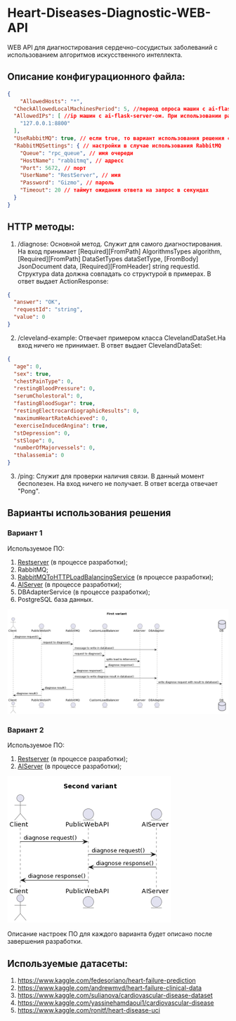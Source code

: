 # Heart-Diseases-Diagnostic-WEB-API
WEB API для диагностирования сердечно-сосудистых заболеваний с использованием алгоритмов искусственного интеллекта.

## Описание конфигурационного файла:
```json
{
    "AllowedHosts": "*",
  "CheckAllowedLocalMachinesPeriod": 5, //период опроса машин с ai-flask-server-ом в секундах
  "AllowedIPs": [ //ip машин с ai-flask-server-ом. При использовании распределителя нагрузки - указать его ip.
    "127.0.0.1:8800"
  ],
  "UseRabbitMQ": true, // если true, то вариант использования решения с RabbitMQ. Иначе запросы будут слаться на вышеуказанные адреса.
  "RabbitMQSettings": { // настройки в случае использования RabbitMQ
    "Queue": "rpc_queue", // имя очереди
    "HostName": "rabbitmq", // адресс
    "Port": 5672, // порт
    "UserName": "RestServer", // имя
    "Password": "Gizmo", // пароль
    "Timeout": 20 // таймут ожидания ответа на запрос в секундах
  }
}
```

## HTTP методы:
1) /diagnose: Основной метод. Служит для самого диагностирования. На вход принимает [Required][FromPath] AlgorithmsTypes algorithm, [Required][FromPath] DataSetTypes dataSetType, [FromBody] JsonDocument data, [Required][FromHeader] string requestId.
    Структура data должна совпадать со структурой в примерах.
    В ответ выдает ActionResponse:
```json
{
  "answer": "OK",
  "requestId": "string",
  "value": 0
}
```
2) /cleveland-example: Отвечает примером класса ClevelandDataSet.На вход ничего не принимает. В ответ выдает ClevelandDataSet:
```json
{
  "age": 0,
  "sex": true,
  "chestPainType": 0,
  "restingBloodPressure": 0,
  "serumCholestoral": 0,
  "fastingBloodSugar": true,
  "restingElectrocardiographicResults": 0,
  "maximumHeartRateAchieved": 0,
  "exerciseInducedAngina": true,
  "stDepression": 0,
  "stSlope": 0,
  "numberOfMajorvessels": 0,
  "thalassemia": 0
}
```
3) /ping: Служит для проверки наличия связи. В данный момент бесполезен. На вход ничего не получает. В ответ всегда отвечает "Pong".

## Варианты использования решения
### Вариант 1
Используемое ПО:
1. [Restserver](https://github.com/EBCEYS/Heart-Diseases-Diagnostic-WEB-API) (в процессе разработки);
2. RabbitMQ;
3. [RabbitMQToHTTPLoadBalancingService](https://github.com/EBCEYS/RabbitMQToHTTPLoadBalancingService) (в процессе разработки);
4. [AIServer](https://github.com/EBCEYS/ai-flask-server) (в процессе разработки);
5. DBAdapterService (в процессе разработки);
6. PostgreSQL база данных.

![First variant](https://github.com/EBCEYS/Heart-Diseases-Diagnostic-WEB-API/blob/main/ProjectScheme1.png)
### Вариант 2
Используемое ПО:
1. [Restserver](https://github.com/EBCEYS/Heart-Diseases-Diagnostic-WEB-API) (в процессе разработки);
2. [AIServer](https://github.com/EBCEYS/ai-flask-server) (в процессе разработки);

![Second variant](https://github.com/EBCEYS/Heart-Diseases-Diagnostic-WEB-API/blob/main/ProjectScheme2.png)

Описание настроек ПО для каждого варианта будет описано после завершения разработки.

## Используемые датасеты:
1. https://www.kaggle.com/fedesoriano/heart-failure-prediction
2. https://www.kaggle.com/andrewmvd/heart-failure-clinical-data
3. https://www.kaggle.com/sulianova/cardiovascular-disease-dataset
4. https://www.kaggle.com/yassinehamdaoui1/cardiovascular-disease
5. https://www.kaggle.com/ronitf/heart-disease-uci

